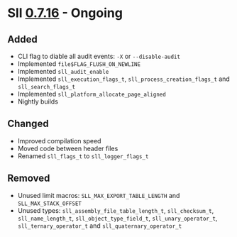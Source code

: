 # Sll [0.7.16] - Ongoing

## Added

- CLI flag to diable all audit events: `-X` or `--disable-audit`
- Implemented `file$FLAG_FLUSH_ON_NEWLINE`
- Implemented `sll_audit_enable`
- Implemented `sll_execution_flags_t`, `sll_process_creation_flags_t` and `sll_search_flags_t`
- Implemented `sll_platform_allocate_page_aligned`
- Nightly builds

## Changed

- Improved compilation speed
- Moved code between header files
- Renamed `sll_flags_t` to `sll_logger_flags_t`

## Removed

- Unused limit macros: `SLL_MAX_EXPORT_TABLE_LENGTH` and `SLL_MAX_STACK_OFFSET`
- Unused types: `sll_assembly_file_table_length_t`, `sll_checksum_t`, `sll_name_length_t`, `sll_object_type_field_t`, `sll_unary_operator_t`, `sll_ternary_operator_t` and `sll_quaternary_operator_t`

[0.7.16]: https://github.com/sl-lang/sll/compare/sll-v0.7.15...main

